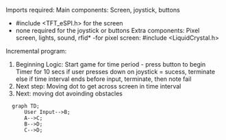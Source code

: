 Imports required:
  Main components: Screen, joystick, buttons
  - #include <TFT_eSPI.h> for the screen
  - none required for the joystick or buttons
  Extra components: Pixel screen, lights, sound, rfid*
  -for pixel screen: #include <LiquidCrystal.h>

Incremental program:
1. Beginning Logic:
  Start game for time period - press button to begin
  Timer for 10 secs
  if user presses down on joystick = sucess, terminate
  else if time interval ends before input, terminate, then note fail
2. Next step:
  Moving dot to get across screen in time interval
3. Next:
  moving dot avoinding obstacles
  


```mermaid
  graph TD;
      User Input-->B;
      A-->C;
      B-->D;
      C-->D;
```

